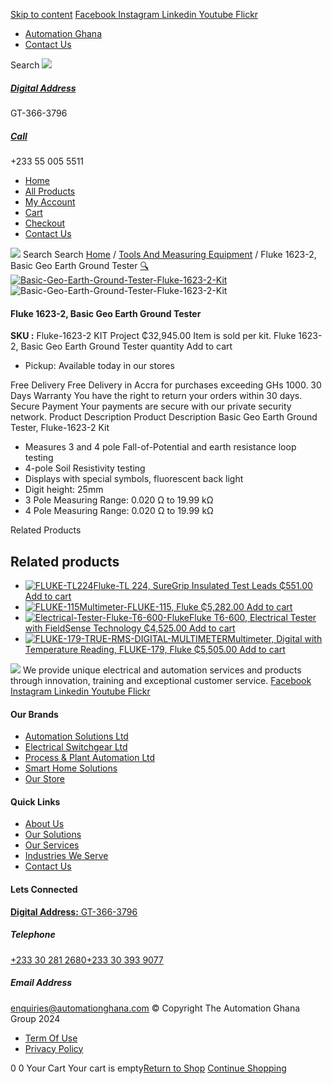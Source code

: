 [Skip to content](https://store.automationghana.com/product/basic-geo-earth-ground-tester-fluke-1623-2-kit-fluke/#content)
[ Facebook ](https://www.facebook.com/automationgh/) [ Instagram ](https://www.instagram.com/automationgh/) [ Linkedin ](https://www.linkedin.com/company/the-automation-ghana-limited/) [ Youtube ](https://www.youtube.com/channel/UCurrRDUSm5oIW39VXjn1u0w) [ Flickr ](https://www.flickr.com/photos/181794037@N07/)
  * [ Automation Ghana ](https://automationghana.com)
  * [ Contact Us ](https://store.automationghana.com/contact/)


Search
[ ![](https://store.automationghana.com/wp-content/uploads/2024/04/Website-TAGG-Logo-BLUE.png) ](https://store.automationghana.com/)
[ ](https://maps.app.goo.gl/m4xeaagWCNbLk4jM6)
#####  [ Digital Address ](https://maps.app.goo.gl/m4xeaagWCNbLk4jM6)
GT-366-3796 
[ ](tel:+233550055511)
#####  [ Call ](tel:+233550055511)
+233 55 005 5511 
  * [Home](https://store.automationghana.com/)
  * [All Products](https://store.automationghana.com/shop/)
  * [My Account](https://store.automationghana.com/my-account/)
  * [Cart](https://store.automationghana.com/cart/)
  * [Checkout](https://store.automationghana.com/checkout/)
  * [Contact Us](https://store.automationghana.com/contact/)


[![](https://store.automationghana.com/wp-content/uploads/2024/04/AutomationGhana_logo_white.png)](https://store.automationghana.com)
Search
Search
[Home](https://store.automationghana.com) / [Tools And Measuring Equipment](https://store.automationghana.com/product-category/tools-and-measuring-equipment/) / Fluke 1623-2, Basic Geo Earth Ground Tester
[🔍](https://store.automationghana.com/product/basic-geo-earth-ground-tester-fluke-1623-2-kit-fluke/)
[![Basic-Geo-Earth-Ground-Tester-Fluke-1623-2-Kit](https://store.automationghana.com/wp-content/uploads/2020/04/Basic-Geo-Earth-Ground-Tester-Fluke-1623-2-Kit-Fluke.png)](https://store.automationghana.com/wp-content/uploads/2020/04/Basic-Geo-Earth-Ground-Tester-Fluke-1623-2-Kit-Fluke.png)![Basic-Geo-Earth-Ground-Tester-Fluke-1623-2-Kit](https://store.automationghana.com/wp-content/uploads/2020/04/Basic-Geo-Earth-Ground-Tester-Fluke-1623-2-Kit-Fluke.png)
####  Fluke 1623-2, Basic Geo Earth Ground Tester 
**SKU :** Fluke-1623-2 KIT Project 
₵32,945.00
Item is sold per kit.
Fluke 1623-2, Basic Geo Earth Ground Tester quantity
Add to cart
  * Pickup: Available today in our stores


Free Delivery 
Free Delivery in Accra for purchases exceeding GHs 1000. 
30 Days Warranty 
You have the right to return your orders within 30 days. 
Secure Payment 
Your payments are secure with our private security network. 
Product Description
Product Description
Basic Geo Earth Ground Tester, Fluke-1623-2 Kit 
  * Measures 3 and 4 pole Fall-of-Potential and earth resistance loop testing
  * 4-pole Soil Resistivity testing
  * Displays with special symbols, fluorescent back light
  * Digit height: 25mm
  * 3 Pole Measuring Range: 0.020 Ω to 19.99 kΩ
  * 4 Pole Measuring Range: 0.020 Ω to 19.99 kΩ


Related Products 
## Related products
  * [![FLUKE-TL224](https://store.automationghana.com/wp-content/uploads/2020/04/Test-Leads-FLUKE-TL224-Fluke-300x275.png)Fluke-TL 224, SureGrip Insulated Test Leads ₵551.00 ](https://store.automationghana.com/product/test-leads-fluke-tl224-fluke/)
[Add to cart](https://store.automationghana.com/product/basic-geo-earth-ground-tester-fluke-1623-2-kit-fluke/?add-to-cart=2016)
  * [![FLUKE-115](https://store.automationghana.com/wp-content/uploads/2020/04/FLUKE-115-300x300.jpg)Multimeter-FLUKE-115, Fluke ₵5,282.00 ](https://store.automationghana.com/product/multimeter-fluke-115-fluke/)
[Add to cart](https://store.automationghana.com/product/basic-geo-earth-ground-tester-fluke-1623-2-kit-fluke/?add-to-cart=2013)
  * [![Electrical-Tester-Fluke-T6-600-Fluke](https://store.automationghana.com/wp-content/uploads/2020/04/Electrical-Tester-Fluke-T6-600-Fluke-300x300.png)Fluke T6-600, Electrical Tester with FieldSense Technology ₵4,525.00 ](https://store.automationghana.com/product/electrical-tester-fluke-t6-600-fluke/)
[Add to cart](https://store.automationghana.com/product/basic-geo-earth-ground-tester-fluke-1623-2-kit-fluke/?add-to-cart=2004)
  * [![FLUKE-179-TRUE-RMS-DIGITAL-MULTIMETER](https://store.automationghana.com/wp-content/uploads/2020/04/FLUKE-179-TRUE-RMS-DIGITAL-MULTIMETER-300x300.jpg)Multimeter, Digital with Temperature Reading, FLUKE-179, Fluke ₵5,505.00 ](https://store.automationghana.com/product/digital-multimeter-fluke-179-fluke/)
[Add to cart](https://store.automationghana.com/product/basic-geo-earth-ground-tester-fluke-1623-2-kit-fluke/?add-to-cart=1999)


![](https://store.automationghana.com/wp-content/uploads/2024/04/AutomationGhana_logo_white.png)
We provide unique electrical and automation services and products through innovation, training and exceptional customer service.
[ Facebook ](https://www.facebook.com/automationgh/) [ Instagram ](https://www.instagram.com/automationgh/) [ Linkedin ](https://www.linkedin.com/company/the-automation-ghana-limited/) [ Youtube ](https://www.youtube.com/channel/UCurrRDUSm5oIW39VXjn1u0w) [ Flickr ](https://www.flickr.com/photos/181794037@N07/)
#### Our Brands
  * [ Automation Solutions Ltd ](https://store.automationghana.com/product/basic-geo-earth-ground-tester-fluke-1623-2-kit-fluke/)
  * [ Electrical Switchgear Ltd ](https://store.automationghana.com/product/basic-geo-earth-ground-tester-fluke-1623-2-kit-fluke/)
  * [ Process & Plant Automation Ltd ](https://store.automationghana.com/product/basic-geo-earth-ground-tester-fluke-1623-2-kit-fluke/)
  * [ Smart Home Solutions ](https://store.automationghana.com/product/basic-geo-earth-ground-tester-fluke-1623-2-kit-fluke/)
  * [ Our Store ](https://store.automationghana.com/product/basic-geo-earth-ground-tester-fluke-1623-2-kit-fluke/)


#### Quick Links
  * [ About Us ](https://store.automationghana.com/product/basic-geo-earth-ground-tester-fluke-1623-2-kit-fluke/)
  * [ Our Solutions ](https://store.automationghana.com/product/basic-geo-earth-ground-tester-fluke-1623-2-kit-fluke/)
  * [ Our Services ](https://store.automationghana.com/product/basic-geo-earth-ground-tester-fluke-1623-2-kit-fluke/)
  * [ Industries We Serve ](https://store.automationghana.com/product/basic-geo-earth-ground-tester-fluke-1623-2-kit-fluke/)
  * [ Contact Us ](https://store.automationghana.com/product/basic-geo-earth-ground-tester-fluke-1623-2-kit-fluke/)


#### Lets Connected
[**Digital Address:** GT-366-3796](https://maps.app.goo.gl/m4xeaagWCNbLk4jM6)
#####  Telephone 
[ +233 30 281 2680](tel:+233302812680)[+233 30 393 9077](https://store.automationghana.com/product/basic-geo-earth-ground-tester-fluke-1623-2-kit-fluke/+233303939077)
#####  Email Address 
enquiries@automationghana.com 
© Copyright The Automation Ghana Group 2024
  * [ Term Of Use ](https://store.automationghana.com/product/basic-geo-earth-ground-tester-fluke-1623-2-kit-fluke/)
  * [ Privacy Policy ](https://store.automationghana.com/product/basic-geo-earth-ground-tester-fluke-1623-2-kit-fluke/)


0
0
Your Cart
Your cart is empty[Return to Shop](https://store.automationghana.com/shop/)
[Continue Shopping](https://store.automationghana.com/product/basic-geo-earth-ground-tester-fluke-1623-2-kit-fluke/)
